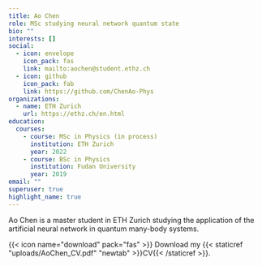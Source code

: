 ```yaml
---
title: Ao Chen
role: MSc studying neural network quantum state
bio: ""
interests: []
social:
  - icon: envelope
    icon_pack: fas
    link: mailto:aochen@student.ethz.ch
  - icon: github
    icon_pack: fab
    link: https://github.com/ChenAo-Phys
organizations:
  - name: ETH Zurich
    url: https://ethz.ch/en.html
education:
  courses:
    - course: MSc in Physics (in process)
      institution: ETH Zurich
      year: 2022
    - course: BSc in Physics
      institution: Fudan University
      year: 2019
email: ""
superuser: true
highlight_name: true
---
```

Ao Chen is a master student in ETH Zurich studying the application of the artificial neural network in quantum many-body systems. 

{{< icon name="download" pack="fas" >}} Download my {{< staticref "uploads/AoChen_CV.pdf" "newtab" >}}CV{{< /staticref >}}.